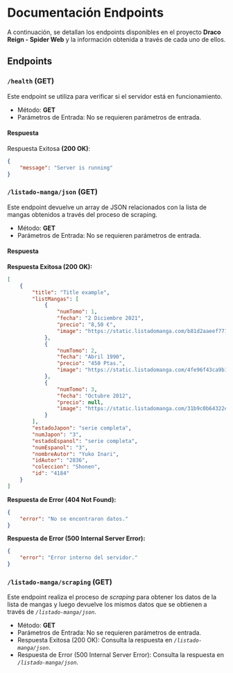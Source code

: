 # Documentación Endpoints
A continuación, se detallan los endpoints disponibles en el proyecto **Draco Reign - Spider Web** y la información obtenida a través de cada uno de ellos.

## Endpoints
### `/health` (GET)
Este endpoint se utiliza para verificar si el servidor está en funcionamiento.
- Método: **GET**
- Parámetros de Entrada: No se requieren parámetros de entrada.
#### Respuesta
Respuesta Exitosa **(200 OK)**:
```JSON
{
    "message": "Server is running"
}
```

### `/listado-manga/json` (GET)
Este endpoint devuelve un array de JSON relacionados con la lista de mangas obtenidos a través del proceso de scraping.
- Método: **GET**
- Parámetros de Entrada: No se requieren parámetros de entrada.
#### Respuesta
**Respuesta Exitosa (200 OK):**
```JSON
[
    {
        "title": "Title example",
        "listMangas": [
            {
                "numTomo": 1,
                "fecha": "2 Diciembre 2021",
                "precio": "8,50 €",
                "image": "https://static.listadomanga.com/b81d2aaeef77110d5a98bcf656c64dcd.jpg"
            },
            {
                "numTomo": 2,
                "fecha": "Abril 1990",
                "precio": "450 Ptas.",
                "image": "https://static.listadomanga.com/4fe96f43ca9b1ff44bf5c6bfa900fa62.jpg"
            },
            {
                "numTomo": 3,
                "fecha": "Octubre 2012",
                "precio": null,
                "image": "https://static.listadomanga.com/31b9c0b64322e1cc7b98ea724dc11bd9.jpg"
            }
        ],
        "estadoJapon": "serie completa",
        "numJapon": "3",
        "estadoEspanol": "serie completa",
        "numEspanol": "3",
        "nombreAutor": "Yuko Inari",
        "idAutor": "2836",
        "coleccion": "Shonen",
        "id": "4184"
    }
]

```
**Respuesta de Error (404 Not Found):**
```JSON
{
    "error": "No se encontraron datos."
}
```

**Respuesta de Error (500 Internal Server Error):**
```JSON
{
    "error": "Error interno del servidor."
}
```

### `/listado-manga/scraping` (GET)

Este endpoint realiza el proceso de *scraping* para obtener los datos de la lista de mangas y luego devuelve los mismos datos que se obtienen a través de *`/listado-manga/json`*.

- Método: **GET**
- Parámetros de Entrada: No se requieren parámetros de entrada.
- Respuesta Exitosa (200 OK): Consulta la respuesta en *`/listado-manga/json`*.
- Respuesta de Error (500 Internal Server Error): Consulta la respuesta en *`/listado-manga/json`*.